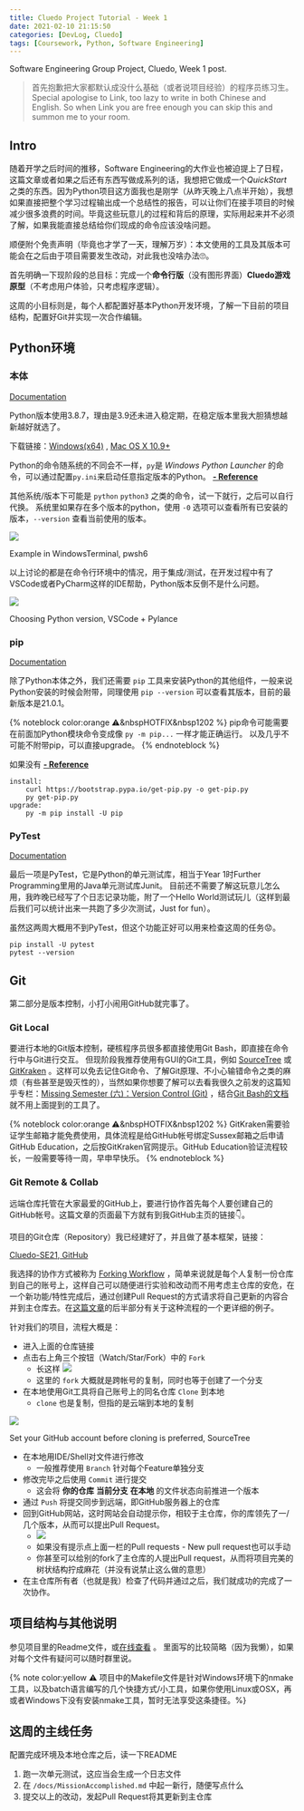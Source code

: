 ```yaml
---
title: Cluedo Project Tutorial - Week 1
date: 2021-02-10 21:15:50
categories: [DevLog, Cluedo]
tags: [Coursework, Python, Software Engineering]
---
```


Software Engineering Group Project, Cluedo, Week 1 post.
<!-- more -->


>首先抱歉把大家都默认成没什么基础（或者说项目经验）的程序员练习生。<br>Special apologise to Link, too lazy to write in both Chinese and English. So when Link you are free enough you can skip this and summon me to your room.



## Intro

随着开学之后时间的推移，Software Engineering的大作业也被迫提上了日程，这篇文章或者如果之后还有东西写做成系列的话，我想把它做成一个*QuickStart*之类的东西。因为Python项目这方面我也是刚学（从昨天晚上八点半开始），我想如果直接把整个学习过程输出成一个总结性的报告，可以让你们在接手项目的时候减少很多浪费的时间。毕竟这些玩意儿的过程和背后的原理，实际用起来并不必须了解，如果我能直接总结给你们现成的命令应该没啥问题。

顺便附个免责声明（毕竟也才学了一天，理解万岁）：本文使用的工具及其版本可能会在之后由于项目需要发生改动，对此我也没啥办法🙄。

首先明确一下现阶段的总目标：完成一个**命令行版**（没有图形界面）**Cluedo游戏原型**（不考虑用户体验，只考虑程序逻辑）。

这周的小目标则是，每个人都配置好基本Python开发环境，了解一下目前的项目结构，配置好Git并实现一次合作编辑。

## Python环境

### 本体

<a class="doc-link" href = "https://docs.python.org/3.8/">Documentation</a>

Python版本使用3.8.7，理由是3.9还未进入稳定期，在稳定版本里我大胆猜想越新越好就选了。

下载链接：[Windows(x64)](https://www.python.org/ftp/python/3.8.7/python-3.8.7-amd64.exe) , [Mac OS X 10.9+](https://www.python.org/ftp/python/3.8.7/python-3.8.7-macosx10.9.pkg)

Python的命令随系统的不同会不一样，`py`是 *Windows Python Launcher* 的命令，可以通过配置`py.ini`来启动任意指定版本的Python。 **[- Reference](https://stackoverflow.com/a/21257622)**

其他系统/版本下可能是 `python` `python3` 之类的命令，试一下就行，之后可以自行代换。
系统里如果存在多个版本的python，使用 `-0` 选项可以查看所有已安装的版本，`--version` 查看当前使用的版本。


<a href = "python-cmd.jpg" target = "_blank"><img class = "primary" src = "python-cmd.jpg"/></a>  
<figcaption class="primary">Example in WindowsTerminal, pwsh6</figcaption> 

以上讨论的都是在命令行环境中的情况，用于集成/测试，在开发过程中有了VSCode或者PyCharm这样的IDE帮助，Python版本反倒不是什么问题。


<a href = "vscode-pylance.png" target = "_blank"><img class="primary" src="vscode-pylance.png" /></a>
<figcaption class="primary">Choosing Python version, VSCode + Pylance</figcaption>

### pip

<a class="doc-link" href = "https://pip.pypa.io/en/stable/">Documentation</a>

除了Python本体之外，我们还需要 `pip` 工具来安装Python的其他组件，一般来说Python安装的时候会附带，同理使用 `pip --version` 可以查看其版本，目前的最新版本是21.0.1。

{% noteblock color:orange ⚠&nbspHOTFIX&nbsp1202 %}
pip命令可能需要在前面加Python模块命令变成像 `py -m pip...` 一样才能正确运行。
以及几乎不可能不附带pip，可以直接upgrade。
{% endnoteblock %}


如果没有 **[- Reference](https://pip.pypa.io/en/stable/installing/)**
```
install:
    curl https://bootstrap.pypa.io/get-pip.py -o get-pip.py
    py get-pip.py
upgrade:
    py -m pip install -U pip
```

### PyTest

<a class="doc-link" href = "https://docs.pytest.org/en/stable/">Documentation</a>

最后一项是PyTest，它是Python的单元测试库，相当于Year 1时Further Programming里用的Java单元测试库Junit。
目前还不需要了解这玩意儿怎么用，我昨晚已经写了个日志记录功能，附了一个Hello World测试玩儿（这样到最后我们可以统计出来一共跑了多少次测试，Just for fun）。

虽然这两周大概用不到PyTest，但这个功能正好可以用来检查这周的任务😟。

```
pip install -U pytest
pytest --version
```

## Git

第二部分是版本控制，小打小闹用GitHub就完事了。

### Git Local

要进行本地的Git版本控制，硬核程序员很多都直接使用Git Bash，即直接在命令行中与Git进行交互。
但现阶段我推荐使用有GUI的Git工具，例如 [SourceTree](https://www.sourcetreeapp.com/) 或 [GitKraken](https://www.gitkraken.com/) 。这样可以免去记住Git命令、了解Git原理、不小心输错命令之类的麻烦（有些甚至是毁灭性的），当然如果你想要了解可以去看我很久之前发的这篇知乎专栏：[Missing Semester (六)：Version Control (Git)](https://zhuanlan.zhihu.com/p/139820055) ，结合[Git Bash的文档](https://git-scm.com/doc)就不用上面提到的工具了。

{% noteblock color:orange ⚠&nbspHOTFIX&nbsp1202 %}
GitKraken需要验证学生邮箱才能免费使用，具体流程是给GitHub帐号绑定Sussex邮箱之后申请GitHub Education，之后按GitKraken官网提示。GitHub Education验证流程较长，一般需要等待一周，早申早快乐。
{% endnoteblock %}

### Git Remote & Collab

远端仓库托管在大家最爱的GitHub上，要进行协作首先每个人要创建自己的GitHub帐号。这篇文章的页面最下方就有到我GitHub主页的链接👇。

项目的Git仓库（Repository）我已经建好了，并且做了基本框架，链接：

<a class="doc-link" href = "https://github.com/fceek/Cluedo-SE21">Cluedo-SE21, GitHub</a>

我选择的协作方式被称为 [Forking Workflow](https://www.atlassian.com/git/tutorials/comparing-workflows/forking-workflow) ，简单来说就是每个人复制一份仓库到自己的账号上，这样自己可以随便进行实验和改动而不用考虑主仓库的安危，在一个新功能/特性完成后，通过创建Pull Request的方式请求将自己更新的内容合并到主仓库去。在[这篇文章](https://www.atlassian.com/git/tutorials/making-a-pull-request)的后半部分有关于这种流程的一个更详细的例子。

针对我们的项目，流程大概是：
- 进入上面的仓库链接
- 点击右上角三个按钮（Watch/Star/Fork）中的 `Fork`
  - 长这样 <img src="fork.jpg">
  - 这里的 `fork` 大概就是跨帐号的复制，同时也等于创建了一个分支
- 在本地使用Git工具将自己账号上的同名仓库 `Clone` 到本地
  - `clone` 也是复制，但指的是云端到本地的复制

<a href = "sourcetree-remote-account.png" target = "_blank"><img class="primary" src="sourcetree-remote-account.png"/></a>
<figcaption class="primary">Set your GitHub account before cloning is preferred, SourceTree</figcaption>

- 在本地用IDE/Shell对文件进行修改
  - 一般推荐使用 `Branch` 针对每个Feature单独分支
- 修改完毕之后使用 `Commit` 进行提交
  - 这会将 **你的仓库** **当前分支** **在本地** 的文件状态向前推进一个版本
- 通过 `Push` 将提交同步到远端，即GitHub服务器上的仓库
- 回到GitHub网站，这时网站会自动提示你，相较于主仓库，你的库领先了一/几个版本，从而可以提出Pull Request。
  - <img src="pull-request-auto.jpg">
  - 如果没有提示点上面一栏的Pull requests - New pull request也可以手动
  - 你甚至可以给别的fork了主仓库的人提出Pull request，从而将项目完美的树状结构拧成麻花（并没有说禁止这么做的意思）
- 在主仓库所有者（也就是我）检查了代码并通过之后，我们就成功的完成了一次协作。


## 项目结构与其他说明

参见项目里的Readme文件，或[在线查看](https://github.com/fceek/Cluedo-SE21/blob/master/README.md) 。
里面写的比较简略（因为我懒），如果对每个文件有疑问可以随时群里说。

{% note color:yellow ⚠&nbsp;项目中的Makefile文件是针对Windows环境下的nmake工具，以及batch语言编写的几个快捷方式/小工具，如果你使用Linux或OSX，再或者Windows下没有安装nmake工具，暂时无法享受这条捷径。%}


## 这周的主线任务

配置完成环境及本地仓库之后，读一下README

1. 跑一次单元测试，这应当会生成一个日志文件
2. 在 `/docs/MissionAccomplished.md` 中起一新行，随便写点什么
3. 提交以上的改动，发起Pull Request将其更新到主仓库